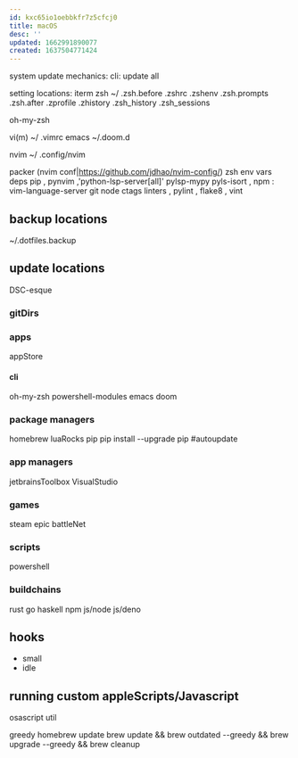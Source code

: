 ```yaml
---
id: kxc65io1oebbkfr7z5cfcj0
title: macOS
desc: ''
updated: 1662991890077
created: 1637504771424
---
```


system update mechanics:
cli: update all

setting locations:
  iterm
  zsh
    ~/
    .zsh.before
    .zshrc
    .zshenv
    .zsh.prompts
    .zsh.after
    .zprofile
    .zhistory
    .zsh_history
    .zsh_sessions

  oh-my-zsh

  vi(m)
    ~/
    .vimrc
  emacs
    ~/.doom.d

nvim
  ~/
  .config/nvim

  packer
(nvim conf|https://github.com/jdhao/nvim-config/)
  zsh env vars
  deps
    pip
      , pynvim
      ,'python-lsp-server[all]' pylsp-mypy pyls-isort
      ,
    npm : vim-language-server
    git
    node
    ctags
    linters
      , pylint
      , flake8
      , vint

## backup locations
~/.dotfiles.backup

## update locations
DSC-esque
### gitDirs
### apps
appStore
#### cli
oh-my-zsh
powershell-modules
emacs
  doom

### package managers
homebrew
luaRocks
pip
  pip install --upgrade pip #autoupdate
### app managers
jetbrainsToolbox
VisualStudio
### games
steam
epic
battleNet
### scripts
powershell
### buildchains
rust
go
haskell
npm
js/node
js/deno

## hooks
- small
- idle

## running custom appleScripts/Javascript
osascript util

greedy homebrew update
brew update && brew outdated --greedy && brew upgrade --greedy && brew cleanup
